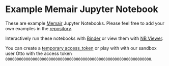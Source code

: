 # Example Memair Jupyter Notebook

These are example [Memair](https://memair.com) Jupyter Notebooks. Please feel free to add your own examples in the [repository](https://github.com/memair/jupyter).

Interactively run these notebooks with [Binder](https://mybinder.org/v2/gh/memair/jupyter/master) or view them with [NB Viewer](https://nbviewer.jupyter.org/github/memair/jupyter/tree/master/).

You can create a [temporary access_token](https://memair.com/temporary_access_token) or play with with our sandbox user Otto with the access token
`0000000000000000000000000000000000000000000000000000000000000000`.
